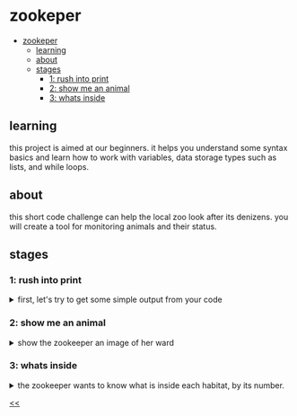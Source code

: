 # zookeper

- [zookeper](#zookeper)
  - [learning](#learning)
  - [about](#about)
  - [stages](#stages)
    - [1: rush into print](#1-rush-into-print)
    - [2: show me an animal](#2-show-me-an-animal)
    - [3: whats inside](#3-whats-inside)

## learning
this project is aimed at our beginners. it helps you understand some syntax basics and learn how to work with variables, data storage types such as lists, and while loops.

## about
this short code challenge can help the local zoo look after its denizens. you will create a tool for monitoring animals and their status.

## stages
### 1: rush into print
<details>
<summary>first, let's try to get some simple output from your code</summary>

#### 1.1 description
there are many animals in the zoo, and all of them need care. the animals must be fed, cleaned, surrounded by their kin, and kept happy. that is a difficult task for our large zoo, so one of your employers has suggested a more convenient way to keep track of everything. she wants to be able to pull up a video feed of any animal in the zoo with the help of a program. being able to check on each habitat would help the zookeepers take care of our furry friends more efficiently!

in this project, you will create a program that helps the zookeepers check on the animals and make sure that they're doing well. your product will be able to process commands from the zookeepers and display the animals on a monitor.

#### 1.2 objectives
to begin with, you will develop a simple printer. your program should display the text from the output example.

#### 1.3 examples
the output:
```
i love animals!
let's check on the animals...
the deer looks fine.
the bat looks happy.
the lion looks healthy.
```

</details>

### 2: show me an animal
<details>
<summary>show the zookeeper an image of her ward</summary>

#### 2.1 description
one of the most important parts of working with animals is keeping an eye on them. we need to see the animals on the screen to know how they are doing, right? now we are ready to print something awesome: an image of an animal!

#### 2.2 objectives
for the second stage, you will need to develop an animal printer. your program should display the animal identified in the code field.

#### 2.3 examples
your output should contain the following ascii image:

```
switching on the camera in the camel habitat...
 ___.-''''-.
/___  @    |
',,,,.     |         _.'''''''._
     '     |        /           \
     |     \    _.-'             \
     |      '.-'                  '-.
     |                               ',
     |                                '',
      ',,-,                           ':;
           ',,| ;,,                 ,' ;;
              ! ; !'',,,',',,,,'!  ;   ;:
             : ;  ! !       ! ! ;  ;   :;
             ; ;   ! !      ! !  ; ;   ;,
            ; ;    ! !     ! !   ; ;
            ; ;    ! !    ! !     ; ;
           ;,,      !,!   !,!     ;,;
           /_I      L_I   L_I     /_I
look at that! our little camel is sunbathing!
```

</details>

### 3: whats inside
<details>
<summary>the zookeeper wants to know what is inside each habitat, by its number.</summary>

#### 3.1 description
the third stage requires you to increase the capabilities of your software. now it should be able to recognize the number of a specific habitat from the input and show the animals living there.

add all of the variables from the template to a single variable with the list type. the order of variables matters: they must appear on the list in the order in which they're defined in the code. the list must contain all of the variables with no duplicates.

#### 3.2 objectives
in this stage your program should:

1. ask for the number of the desired habitat using the following phrase: `please enter the number of the habitat you would like to view:`
2. use the input number as an index of your habitats to print its content.
3. end with the following phrase:

```
---
you've reached the end of the program. to check another habitat, please restart the watcher.
```

#### 3.3 examples
the greater-than symbol followed by a space (`> `) represents the user input. notice that it's not part of the input.

example 1
```
please enter the number of the habitat you would like to view: > 5

switching on the camera in the rabbit habitat...
         ,
        /|      __
       / |   ,-~ /
      Y :|  //  /
      | jj /( .^
      >-"~"-v"
     /       Y
    jo  o    |
   ( ~T~     j
    >._-' _./
   /   "~"  |
  Y     _,  |
 /| ;-"~ _  l
/ l/ ,-"~    \
\//\/      .- \
 Y        /    Y
 l       I     !
 ]\      _\    /"\
(" ~----( ~   Y.  )
It looks like we will soon have more rabbits!
---
you've reached the end of the program. to check another habitat, please restart the watcher.
```

example 2
```
please enter the number of the habitat you would like to view: > 4

switching on the camera in the bat habitat...
_________________               _________________
 ~-.              \  |\___/|  /              .-~
     ~-.           \ / o o \ /           .-~
        >           \\  W  //           <
       /             /~---~\             \
      /_            |       |            _\
         ~-.        |       |        .-~
            ;        \     /        i
           /___      /\   /\      ___\
                ~-. /  \_/  \ .-~
                   V         V
This bat looks like it's doing fine.
---
you've reached the end of the program. to check another habitat, please restart the watcher.
```

</details>

[<<](https://github.com/eucarizan/front-end/blob/main/README.md)
<!--
:%s/\(Sample \(Input\|Output\) \d:\)\n\(.*\)/```\r\r**\1**\r```\3/gc

### 0: 
<details>
<summary></summary>

#### 0.1 description

#### 0.2 objectives

#### 0.3 examples

</details>
-->

